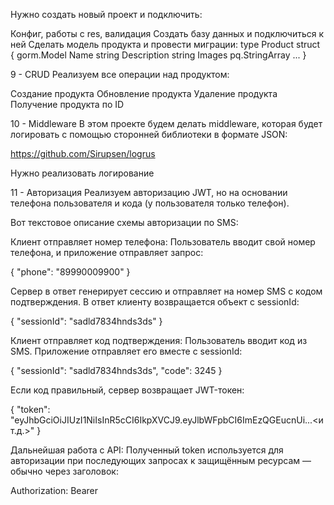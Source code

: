 Нужно создать новый проект и подключить:

Конфиг, работы с res, валидация
Создать базу данных и подключиться к ней
Сделать модель продукта и провести миграции:
type Product struct {
    gorm.Model
    Name        string
    Description string
    Images      pq.StringArray
    ...
}

9 - CRUD
Реализуем все операции над продуктом:

Создание продукта
Обновление продукта
Удаление продукта
Получение продукта по ID

10 - Middleware
В этом проекте будем делать middleware, которая будет логировать с помощью сторонней библиотеки в формате JSON:

<https://github.com/Sirupsen/logrus>

Нужно реализовать логирование

11 - Авторизация
Реализуем авторизацию JWT, но на основании телефона пользователя и кода (у пользователя только телефон).

Вот текстовое описание схемы авторизации по SMS:

Клиент отправляет номер телефона:
Пользователь вводит свой номер телефона, и приложение отправляет запрос:


{
  "phone": "89990009900"
}

Сервер в ответ генерирует сессию и отправляет на номер SMS с кодом подтверждения. В ответ клиенту возвращается объект с sessionId:


{
  "sessionId": "sadld7834hnds3ds"
}

Клиент отправляет код подтверждения:
Пользователь вводит код из SMS. Приложение отправляет его вместе с sessionId:


{
  "sessionId": "sadld7834hnds3ds",
  "code": 3245
}

Если код правильный, сервер возвращает JWT-токен:


{
  "token": "eyJhbGciOiJIUzI1NiIsInR5cCI6IkpXVCJ9.eyJlbWFpbCI6ImEzQGEucnUi...<и т.д.>"
}

Дальнейшая работа с API:
Полученный token используется для авторизации при последующих запросах к защищённым ресурсам — обычно через заголовок:


Authorization: Bearer <token>
